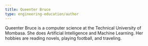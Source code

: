 ```yaml
---
title: Queenter Bruce
type: engineering-education/author
---
```

Queenter Bruce is a computer science at the Technical University of Mombasa.
 She does Artificial Intelligence and Machine Learning.
 Her hobbies are reading novels, playing football, and traveling.

